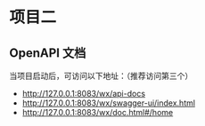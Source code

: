 # 项目二

## OpenAPI 文档

当项目启动后，可访问以下地址：（推荐访问第三个）
- http://127.0.0.1:8083/wx/api-docs
- http://127.0.0.1:8083/wx/swagger-ui/index.html
- http://127.0.0.1:8083/wx/doc.html#/home

